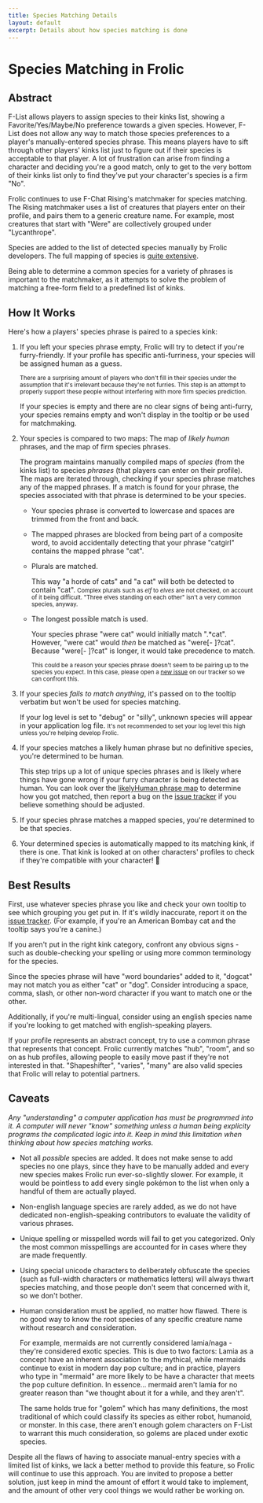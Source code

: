 ```yaml
---
title: Species Matching Details
layout: default
excerpt: Details about how species matching is done
---
```

# Species Matching in Frolic
## Abstract
F-List allows players to assign species to their kinks list, showing a Favorite/Yes/Maybe/No preference towards a given species. However, F-List does not allow any way to match those species preferences to a player's manually-entered species phrase. This means players have to sift through other players' kinks list just to figure out if their species is acceptable to that player. A lot of frustration can arise from finding a character and deciding you're a good match, only to get to the very bottom of their kinks list only to find they've put your character's species is a firm "No".

Frolic continues to use F-Chat Rising's matchmaker for species matching. The Rising matchmaker uses a list of creatures that players enter on their profile, and pairs them to a generic creature name. For example, most creatures that start with "Were" are collectively grouped under "Lycanthrope".

Species are added to the list of detected species manually by Frolic developers. The full mapping of species is [quite extensive](https://github.com/Frolic-chat/Frolic/blob/master/learn/matcher-types.ts#L524).

Being able to determine a common species for a variety of phrases is important to the matchmaker, as it attempts to solve the problem of matching a free-form field to a predefined list of kinks.

## How It Works
Here's how a players' species phrase is paired to a species kink:

1. If you left your species phrase empty, Frolic will try to detect if you're furry-friendly.
   If your profile has specific anti-furriness, your species will be assigned human as a guess.

   <small>There are a surprising amount of players who don't fill in their species under the assumption that it's irrelevant because they're not furries. This step is an attempt to properly support these people without interfering with more firm species prediction.</small>

   If your species is empty and there are no clear signs of being anti-furry, your species remains empty and won't display in the tooltip or be used for matchmaking.

2. Your species is compared to two maps: The map of _likely human_ phrases, and the map of firm species phrases.

   The program maintains manually compiled maps of _species_ (from the kinks list) to species _phrases_ (that players can enter on their profile). The maps are iterated through, checking if your species phrase matches any of the mapped phrases. If a match is found for your phrase, the species associated with that phrase is determined to be your species.

   * Your species phrase is converted to lowercase and spaces are trimmed from the front and back.

   * The mapped phrases are blocked from being part of a composite word, to avoid accidentally detecting that your phrase "catgirl" contains the mapped phrase "cat".

   * Plurals are matched.

     This way "a horde of cats" and "a cat" will both be detected to contain "cat". <small>Complex plurals such as _elf_ to _elves_ are not checked, on account of it being difficult. "Three elves standing on each other" isn't a very common species, anyway.</small>

   * The longest possible match is used.

      Your species phrase "were cat" would initially match ".*cat". However, "were cat" would _then_ be matched as "were[- ]?cat". Because "were[- ]?cat" is longer, it would take precedence to match.

      <small>This could be a reason your species phrase doesn't seem to be pairing up to the species you expect. In this case, please open a [new issue](https://github.com/Frolic-chat/Frolic/issues) on our tracker so we can confront this.</small>

3. If your species _fails to match anything_, it's passed on to the tooltip verbatim but won't be used for species matching.

   If your log level is set to "debug" or "silly", unknown species will appear in your application log file. <small>It's not recommended to set your log level this high unless you're helping develop Frolic.</small>

4. If your species matches a likely human phrase but no definitive species, you're determined to be human.

   This step trips up a lot of unique species phrases and is likely where things have gone wrong if your furry character is being detected as human. You can look over the [likelyHuman phrase map](https://github.com/Frolic-chat/Frolic/blob/master/learn/matcher-types.ts#L497) to determine how you got matched, then report a bug on the [issue tracker](https://github.com/Frolic-chat/Frolic/issues) if you believe something should be adjusted.

5. If your species phrase matches a mapped species, you're determined to be that species.

6. Your determined species is automatically mapped to its matching kink, if there is one. That kink is looked at on other characters' profiles to check if they're compatible with your character! 🌼

## Best Results
First, use whatever species phrase you like and check your own tooltip to see which grouping you get put in. If it's wildly inaccurate, report it on the [issue tracker](https://github.com/Frolic-chat/Frolic/issues). (For example, if you're an American Bombay cat and the tooltip says you're a canine.)

If you aren't put in the right kink category, confront any obvious signs - such as double-checking your spelling or using more common terminology for the species.

Since the species phrase will have "word boundaries" added to it, "dogcat" may not match you as either "cat" or "dog". Consider introducing a space, comma, slash, or other non-word character if you want to match one or the other.

Additionally, if you're multi-lingual, consider using an english species name if you're looking to get matched with english-speaking players.

If your profile represents an abstract concept, try to use a common phrase that represents that concept. Frolic currently matches "hub", "room", and so on as hub profiles, allowing people to easily move past if they're not interested in that. "Shapeshifter", "varies", "many" are also valid species that Frolic will relay to potential partners.

## Caveats
_Any "understanding" a computer application has must be programmed into it. A computer will never "know" something unless a human being explicity programs the complicated logic into it. Keep in mind this limitation when thinking about how species matching works._

* Not all _possible_ species are added. It does not make sense to add species no one plays, since they have to be manually added and every new species makes Frolic run ever-so-slightly slower. For example, it would be pointless to add every single pokémon to the list when only a handful of them are actually played.

* Non-english language species are rarely added, as we do not have dedicated non-english-speaking contributors to evaluate the validity of various phrases.

* Unique spelling or misspelled words will fail to get you categorized. Only the most common misspellings are accounted for in cases where they are made frequently.

* Using special unicode characters to deliberately obfuscate the species (such as full-width characters or mathematics letters) will always thwart species matching, and those people don't seem that concerned with it, so we don't bother.

* Human consideration must be applied, no matter how flawed. There is no good way to know the root species of any specific creature name without research and consideration.

   For example, mermaids are not currently considered lamia/naga - they're considered exotic species. This is due to two factors: Lamia as a concept have an inherent association to the mythical, while mermaids continue to exist in modern day pop culture; and in practice, players who type in "mermaid" are more likely to be have a character that meets the pop culture definition. In essence... mermaid aren't lamia for no greater reason than "we thought about it for a while, and they aren't".

   The same holds true for "golem" which has many definitions, the most traditional of which could classify its species as either robot, humanoid, or monster. In this case, there aren't enough golem characters on F-List to warrant this much consideration, so golems are placed under exotic species.

Despite all the flaws of having to associate manual-entry species with a limited list of kinks, we lack a better method to provide this feature, so Frolic will continue to use this approach. You are invited to propose a better solution, just keep in mind the amount of effort it would take to implement, and the amount of other very cool things we would rather be working on.
